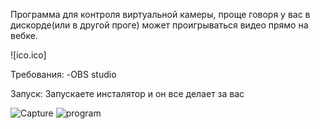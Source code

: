 Программа для контроля виртуальной камеры, проще говоря у вас в дискорде(или в другой проге) может проигрываться видео прямо на вебке.

![ico.ico]

Требования:
-OBS studio

Запуск:
Запускаете инсталятор и он все делает за вас


![Capture](https://user-images.githubusercontent.com/58048618/143689717-7d9de201-e5d3-420e-a3eb-501deaecb0bc.PNG)
![program](https://user-images.githubusercontent.com/58048618/143689718-baa24932-c610-4ad9-8bca-c458e0183247.PNG)
